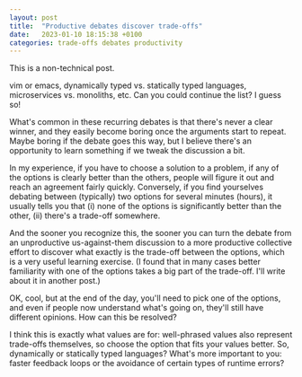 ```yaml
---
layout: post
title:  "Productive debates discover trade-offs"
date:   2023-01-10 18:15:38 +0100
categories: trade-offs debates productivity
---
```

This is a non-technical post.

vim or emacs, dynamically typed vs. statically typed languages, microservices
vs. monoliths, etc.  Can you could continue the list?  I guess so!

What's common in these recurring debates is that there's never a clear winner, and they easily become boring once the arguments start to repeat.  Maybe boring if the debate goes this way, but I believe there's an opportunity to learn something if we tweak the discussion a bit.

In my experience, if you have to choose a solution to a problem, if any of the options is clearly better than the others, people will figure it out and reach an agreement fairly quickly. Conversely, if you find yourselves debating between (typically) two options for several minutes (hours), it usually tells you that (i) none of the options is significantly better than the other, (ii) there's a trade-off somewhere.

And the sooner you recognize this, the sooner you can turn the debate from an unproductive us-against-them discussion to a more productive collective effort to discover what exactly is the trade-off between the options, which is a very useful learning exercise. (I found that in many cases better familiarity with one of the options takes a big part of the trade-off.  I'll write about it in another post.)

OK, cool, but at the end of the day, you'll need to pick one of the options, and even if people now understand what's going on, they'll still have different opinions.  How can this be resolved?

I think this is exactly what values are for: well-phrased values also represent trade-offs themselves, so choose the option that fits your values better. So, dynamically or statically typed languages? What's more important to you: faster feedback loops or the avoidance of certain types of runtime errors?
